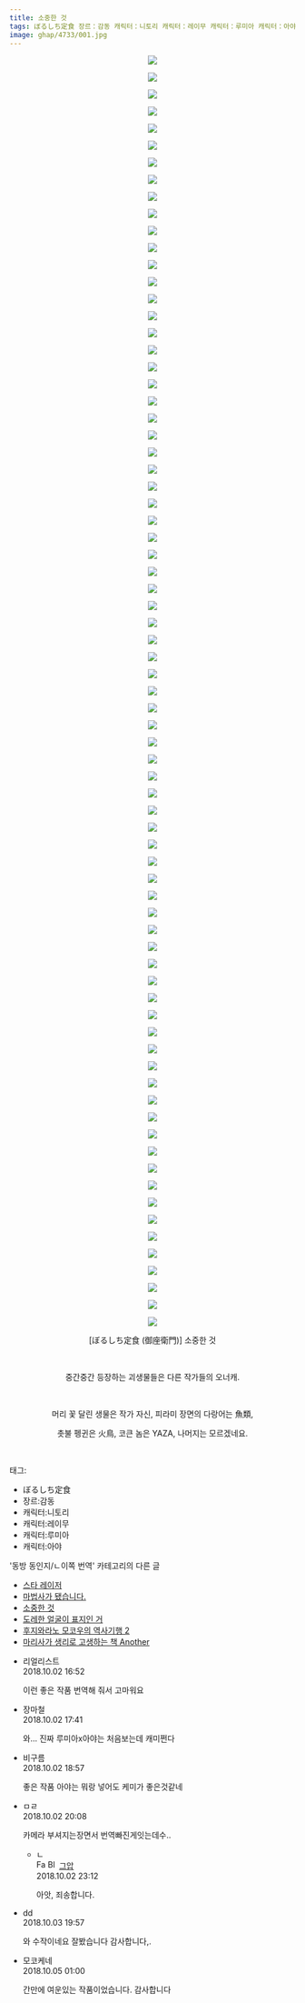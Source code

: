 ```yaml
---
title: 소중한 것
tags: ぼるしち定食 장르：감동 캐릭터：니토리 캐릭터：레이무 캐릭터：루미아 캐릭터：아야 御座衛門 동방_동인지／ㄴ이쪽_번역
image: ghap/4733/001.jpg
---
```

<div class="article">
<p style="text-align: center; clear: none; float: none;"><img src="{{ site.nasurl }}/ghap/4733/001.jpg"/></p>
<p style="text-align: center; clear: none; float: none;"><img src="{{ site.nasurl }}/ghap/4733/002.jpg"/></p>
<p style="text-align: center; clear: none; float: none;"><img src="{{ site.nasurl }}/ghap/4733/003.jpg"/></p>
<p style="text-align: center; clear: none; float: none;"><img src="{{ site.nasurl }}/ghap/4733/004.jpg"/></p>
<p style="text-align: center; clear: none; float: none;"><img src="{{ site.nasurl }}/ghap/4733/005.jpg"/></p>
<p style="text-align: center; clear: none; float: none;"><img src="{{ site.nasurl }}/ghap/4733/006.jpg"/></p>
<p style="text-align: center; clear: none; float: none;"><img src="{{ site.nasurl }}/ghap/4733/007.jpg"/></p>
<p style="text-align: center; clear: none; float: none;"><img src="{{ site.nasurl }}/ghap/4733/008.jpg"/></p>
<p style="text-align: center; clear: none; float: none;"><img src="{{ site.nasurl }}/ghap/4733/009.jpg"/></p>
<p style="text-align: center; clear: none; float: none;"><img src="{{ site.nasurl }}/ghap/4733/010.jpg"/></p>
<p style="text-align: center; clear: none; float: none;"><img src="{{ site.nasurl }}/ghap/4733/011.jpg"/></p>
<p style="text-align: center; clear: none; float: none;"><img src="{{ site.nasurl }}/ghap/4733/012.jpg"/></p>
<p style="text-align: center; clear: none; float: none;"><img src="{{ site.nasurl }}/ghap/4733/013.jpg"/></p>
<p style="text-align: center; clear: none; float: none;"><img src="{{ site.nasurl }}/ghap/4733/014.jpg"/></p>
<p style="text-align: center; clear: none; float: none;"><img src="{{ site.nasurl }}/ghap/4733/015.jpg"/></p>
<p style="text-align: center; clear: none; float: none;"><img src="{{ site.nasurl }}/ghap/4733/016.jpg"/></p>
<p style="text-align: center; clear: none; float: none;"><img src="{{ site.nasurl }}/ghap/4733/017.jpg"/></p>
<p style="text-align: center; clear: none; float: none;"><img src="{{ site.nasurl }}/ghap/4733/018.jpg"/></p>
<p style="text-align: center; clear: none; float: none;"><img src="{{ site.nasurl }}/ghap/4733/019.jpg"/></p>
<p style="text-align: center; clear: none; float: none;"><img src="{{ site.nasurl }}/ghap/4733/020.jpg"/></p>
<p style="text-align: center; clear: none; float: none;"><img src="{{ site.nasurl }}/ghap/4733/021.jpg"/></p>
<p style="text-align: center; clear: none; float: none;"><img src="{{ site.nasurl }}/ghap/4733/022.jpg"/></p>
<p style="text-align: center; clear: none; float: none;"><img src="{{ site.nasurl }}/ghap/4733/023.jpg"/></p>
<p style="text-align: center; clear: none; float: none;"><img src="{{ site.nasurl }}/ghap/4733/024.jpg"/></p>
<p style="text-align: center; clear: none; float: none;"><img src="{{ site.nasurl }}/ghap/4733/025.jpg"/></p>
<p style="text-align: center; clear: none; float: none;"><img src="{{ site.nasurl }}/ghap/4733/026.jpg"/></p>
<p style="text-align: center; clear: none; float: none;"><img src="{{ site.nasurl }}/ghap/4733/027.jpg"/></p>
<p style="text-align: center; clear: none; float: none;"><img src="{{ site.nasurl }}/ghap/4733/028.jpg"/></p>
<p style="text-align: center; clear: none; float: none;"><img src="{{ site.nasurl }}/ghap/4733/029.jpg"/></p>
<p style="text-align: center; clear: none; float: none;"><img src="{{ site.nasurl }}/ghap/4733/030.jpg"/></p>
<p style="text-align: center; clear: none; float: none;"><img src="{{ site.nasurl }}/ghap/4733/031.jpg"/></p>
<p style="text-align: center; clear: none; float: none;"><img src="{{ site.nasurl }}/ghap/4733/032.jpg"/></p>
<p style="text-align: center; clear: none; float: none;"><img src="{{ site.nasurl }}/ghap/4733/033.jpg"/></p>
<p style="text-align: center; clear: none; float: none;"><img src="{{ site.nasurl }}/ghap/4733/034.jpg"/></p>
<p style="text-align: center; clear: none; float: none;"><img src="{{ site.nasurl }}/ghap/4733/035.jpg"/></p>
<p style="text-align: center; clear: none; float: none;"><img src="{{ site.nasurl }}/ghap/4733/036.jpg"/></p>
<p style="text-align: center; clear: none; float: none;"><img src="{{ site.nasurl }}/ghap/4733/037.jpg"/></p>
<p style="text-align: center; clear: none; float: none;"><img src="{{ site.nasurl }}/ghap/4733/038.jpg"/></p>
<p style="text-align: center; clear: none; float: none;"><img src="{{ site.nasurl }}/ghap/4733/039.jpg"/></p>
<p style="text-align: center; clear: none; float: none;"><img src="{{ site.nasurl }}/ghap/4733/040.jpg"/></p>
<p style="text-align: center; clear: none; float: none;"><img src="{{ site.nasurl }}/ghap/4733/041.jpg"/></p>
<p style="text-align: center; clear: none; float: none;"><img src="{{ site.nasurl }}/ghap/4733/042.jpg"/></p>
<p style="text-align: center; clear: none; float: none;"><img src="{{ site.nasurl }}/ghap/4733/043.jpg"/></p>
<p style="text-align: center; clear: none; float: none;"><img src="{{ site.nasurl }}/ghap/4733/044.jpg"/></p>
<p style="text-align: center; clear: none; float: none;"><img src="{{ site.nasurl }}/ghap/4733/045.jpg"/></p>
<p style="text-align: center; clear: none; float: none;"><img src="{{ site.nasurl }}/ghap/4733/046.jpg"/></p>
<p style="text-align: center; clear: none; float: none;"><img src="{{ site.nasurl }}/ghap/4733/047.jpg"/></p>
<p style="text-align: center; clear: none; float: none;"><img src="{{ site.nasurl }}/ghap/4733/048.jpg"/></p>
<p style="text-align: center; clear: none; float: none;"><img src="{{ site.nasurl }}/ghap/4733/049.jpg"/></p>
<p style="text-align: center; clear: none; float: none;"><img src="{{ site.nasurl }}/ghap/4733/050.jpg"/></p>
<p style="text-align: center; clear: none; float: none;"><img src="{{ site.nasurl }}/ghap/4733/051.jpg"/></p>
<p style="text-align: center; clear: none; float: none;"><img src="{{ site.nasurl }}/ghap/4733/052.jpg"/></p>
<p style="text-align: center; clear: none; float: none;"><img src="{{ site.nasurl }}/ghap/4733/053.jpg"/></p>
<p style="text-align: center; clear: none; float: none;"><img src="{{ site.nasurl }}/ghap/4733/054.jpg"/></p>
<p style="text-align: center; clear: none; float: none;"><img src="{{ site.nasurl }}/ghap/4733/055.jpg"/></p>
<p style="text-align: center; clear: none; float: none;"><img src="{{ site.nasurl }}/ghap/4733/056.jpg"/></p>
<p style="text-align: center; clear: none; float: none;"><img src="{{ site.nasurl }}/ghap/4733/057.jpg"/></p>
<p style="text-align: center; clear: none; float: none;"><img src="{{ site.nasurl }}/ghap/4733/058.jpg"/></p>
<p style="text-align: center; clear: none; float: none;"><img src="{{ site.nasurl }}/ghap/4733/059.jpg"/></p>
<p style="text-align: center; clear: none; float: none;"><img src="{{ site.nasurl }}/ghap/4733/060.jpg"/></p>
<p style="text-align: center; clear: none; float: none;"><img src="{{ site.nasurl }}/ghap/4733/061.jpg"/></p>
<p style="text-align: center; clear: none; float: none;"><img src="{{ site.nasurl }}/ghap/4733/062.jpg"/></p>
<p style="text-align: center; clear: none; float: none;"><img src="{{ site.nasurl }}/ghap/4733/063.jpg"/></p>
<p style="text-align: center; clear: none; float: none;"><img src="{{ site.nasurl }}/ghap/4733/064.jpg"/></p>
<p style="text-align: center; clear: none; float: none;"><img src="{{ site.nasurl }}/ghap/4733/065.jpg"/></p>
<p style="text-align: center; clear: none; float: none;"><img src="{{ site.nasurl }}/ghap/4733/066.jpg"/></p>
<p style="text-align: center; clear: none; float: none;"><img src="{{ site.nasurl }}/ghap/4733/067.jpg"/></p>
<p style="text-align: center; clear: none; float: none;"><img src="{{ site.nasurl }}/ghap/4733/068.jpg"/></p>
<p style="text-align: center; clear: none; float: none;"><img src="{{ site.nasurl }}/ghap/4733/069.jpg"/></p>
<p style="text-align: center; clear: none; float: none;"><img src="{{ site.nasurl }}/ghap/4733/070.jpg"/></p>
<p style="text-align: center; clear: none; float: none;"><img src="{{ site.nasurl }}/ghap/4733/071.jpg"/></p>
<p style="text-align: center; clear: none; float: none;"><img src="{{ site.nasurl }}/ghap/4733/072.jpg"/></p>
<p style="text-align: center; clear: none; float: none;"><img src="{{ site.nasurl }}/ghap/4733/073.jpg"/></p>
<p style="text-align: center; clear: none; float: none;"><img src="{{ site.nasurl }}/ghap/4733/074.jpg"/></p>
<p style="text-align: center; clear: none; float: none;"><img src="{{ site.nasurl }}/ghap/4733/075.jpg"/></p>
<p style="text-align: center; clear: none; float: none;">[ぼるしち定食 (御座衛門)] 소중한 것</p>
<p style="text-align: center; clear: none; float: none;"><br/></p>
<p style="text-align: center; clear: none; float: none;">중간중간 등장하는 괴생물들은 다른 작가들의 오너캐.</p>
<p style="text-align: center; clear: none; float: none;"><br/></p>
<p style="text-align: center; clear: none; float: none;">머리 꽃 달린 생물은 작가 자신, 피라미 장면의 다랑어는 魚類,</p>
<p style="text-align: center; clear: none; float: none;">촛불 펭귄은 火鳥, 코큰 놈은 YAZA, 나머지는 모르겠네요.</p>
<p style="text-align: center; clear: none; float: none;"><br/></p>
</div><div class="tagTrail">
<p>태그: </p>
<ul>
<li>ぼるしち定食</li>
<li>장르:감동</li>
<li>캐릭터:니토리</li>
<li>캐릭터:레이무</li>
<li>캐릭터:루미아</li>
<li>캐릭터:아야</li>
</ul>
</div><div class="another">
<p>'동방 동인지/ㄴ이쪽 번역' 카테고리의 다른 글</p>
<ul>
<li><a href="/2018-10-04-ghap_4737">스타 레이저</a></li>
<li><a href="/2018-10-03-ghap_4734">마법사가 됐습니다.</a></li>
<li><a href="/2018-09-30-ghap_4733">소중한 것</a></li>
<li><a href="/2018-09-30-ghap_4729">도레한 얼굴이 표지인 거</a></li>
<li><a href="/2018-09-28-ghap_4727">후지와라노 모코우의 역사기행 2</a></li>
<li><a href="/2018-09-27-ghap_4724">마리사가 생리로 고생하는 책 Another</a></li>
</ul>
</div><div class="cb_module cb_fluid">
<div class="cb_wrt cb_profile">
<div class="comment">
<ul>
<li class="cb_thumb_off" id="comment15343766">
<div class="cb_comment_area">
<div class="cb_info_area">
<div class="cb_section">
<span class="cb_nick_name">리얼리스트</span>
</div>
<div class="cb_section">
<span class="cb_date">2018.10.02 16:52 </span>
</div>
</div>
<div class="cb_dsc_comment">
<p class="cb_dsc">
											이런 좋은 작품 번역해 줘서 고마워요
										</p>
</div>
</div></li>
<li class="cb_thumb_off" id="comment15343815">
<div class="cb_comment_area">
<div class="cb_info_area">
<div class="cb_section">
<span class="cb_nick_name">장마철</span>
</div>
<div class="cb_section">
<span class="cb_date">2018.10.02 17:41 </span>
</div>
</div>
<div class="cb_dsc_comment">
<p class="cb_dsc">
											와... 진짜 루미아x아야는 처음보는데 캐미쩐다
										</p>
</div>
</div></li>
<li class="cb_thumb_off" id="comment15343872">
<div class="cb_comment_area">
<div class="cb_info_area">
<div class="cb_section">
<span class="cb_nick_name">비구름</span>
</div>
<div class="cb_section">
<span class="cb_date">2018.10.02 18:57 </span>
</div>
</div>
<div class="cb_dsc_comment">
<p class="cb_dsc">
											좋은 작품 아야는 뭐랑 넣어도 케미가 좋은것같네
										</p>
</div>
</div></li>
<li class="cb_thumb_off" id="comment15343902">
<div class="cb_comment_area">
<div class="cb_info_area">
<div class="cb_section">
<span class="cb_nick_name">ㅁㄹ</span>
</div>
<div class="cb_section">
<span class="cb_date">2018.10.02 20:08 </span>
</div>
</div>
<div class="cb_dsc_comment">
<p class="cb_dsc">
											카메라 부셔지는장면서 번역빠진게잇는데수..
										</p>
</div>
<ul>
<li class="cb_thumb_off" id="comment15343992">
<span class="cb_bu_subnode">ㄴ</span>
<div class="cb_comment_area">
<div class="cb_info_area">
<div class="cb_section">
<span class="cb_nick_name"><img alt="Favicon of https://ghaptouhou.tistory.com" height="16" onerror="this.onerror=null;this.parentNode.removeChild(this)" src="https://ghaptouhou.tistory.com/favicon.ico" width="16"/> <img alt="BlogIcon" height="16" onerror="this.parentNode.removeChild(this)" src="https://ghaptouhou.tistory.com/index.gif" width="16"/> <a href="https://ghaptouhou.tistory.com" onclick="return openLinkInNewWindow(this)"> 그압</a><span class="tistoryProfileLayerTrigger" onclick='TistoryProfile.show(event, this, {"title":"\uc800\uae30 \uc774\uac70 \ub098\uc911\uc5d0 \uc218\uc815 \uac00\ub2a5\ud558\ub098\uc694","url":"https:\/\/ghap.tistory.com","nickname":"\uadf8\uc555","items":[]}); return false;'></span></span>
</div>
<div class="cb_section">
<span class="cb_date">2018.10.02 23:12 </span>
</div>
</div>
<div class="cb_dsc_comment">
<p class="cb_dsc">
																아앗, 죄송합니다.
															</p>
</div>
</div>
</li>
</ul>
</div></li>
<li class="cb_thumb_off" id="comment15344497">
<div class="cb_comment_area">
<div class="cb_info_area">
<div class="cb_section">
<span class="cb_nick_name">dd</span>
</div>
<div class="cb_section">
<span class="cb_date">2018.10.03 19:57 </span>
</div>
</div>
<div class="cb_dsc_comment">
<p class="cb_dsc">
											와 수작이네요 잘봤습니다 감사합니다,.
										</p>
</div>
</div></li>
<li class="cb_thumb_off" id="comment15345167">
<div class="cb_comment_area">
<div class="cb_info_area">
<div class="cb_section">
<span class="cb_nick_name">모코케네</span>
</div>
<div class="cb_section">
<span class="cb_date">2018.10.05 01:00 </span>
</div>
</div>
<div class="cb_dsc_comment">
<p class="cb_dsc">
											간만에 여운있는 작품이었습니다. 감사합니다
										</p>
</div>
</div></li>
</ul>
</div>
</div><!-- commentList close -->
</div>